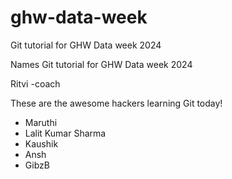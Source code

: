 # ghw-data-week

Git tutorial for GHW Data week 2024

Names
Git tutorial for GHW Data week 2024

Ritvi -coach

These are the awesome hackers learning Git today!

- Maruthi
- Lalit Kumar Sharma
- Kaushik
- Ansh
- GibzB
